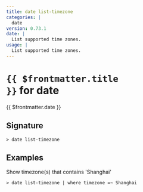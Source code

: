 ```yaml
---
title: date list-timezone
categories: |
  date
version: 0.73.1
date: |
  List supported time zones.
usage: |
  List supported time zones.
---
```


# <code>{{ $frontmatter.title }}</code> for date

<div class='command-title'>{{ $frontmatter.date }}</div>

## Signature

```> date list-timezone ```

## Examples

Show timezone(s) that contains 'Shanghai'
```shell
> date list-timezone | where timezone =~ Shanghai
```
